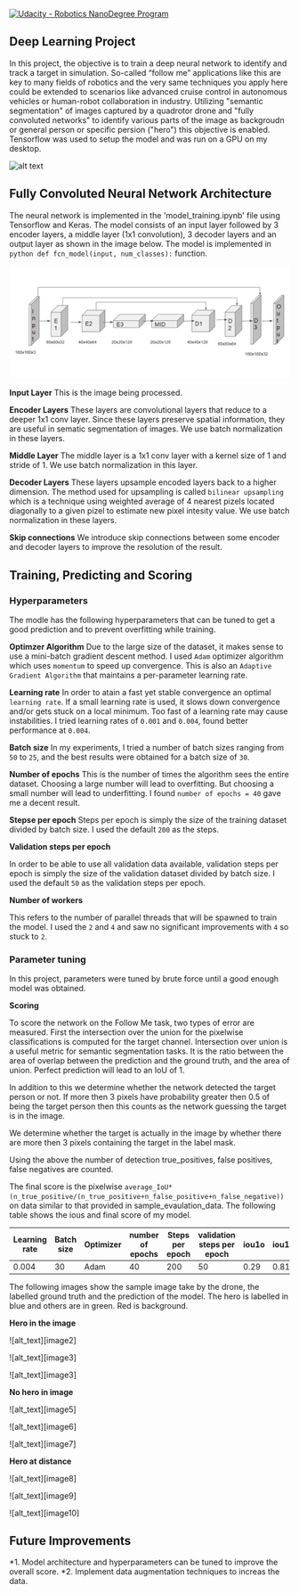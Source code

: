 [![Udacity - Robotics NanoDegree Program](https://s3-us-west-1.amazonaws.com/udacity-robotics/Extra+Images/RoboND_flag.png)](https://www.udacity.com/robotics)

## Deep Learning Project ##

In this project, the objective is to train a deep neural network to identify and track a target in simulation. So-called “follow me” applications like this are key to many fields of robotics and the very same techniques you apply here could be extended to scenarios like advanced cruise control in autonomous vehicles or human-robot collaboration in industry. Utilizing "semantic segmentation" of images captured by a quadrotor drone and "fully convoluted networks" to identify various parts of the image as backgroudn or general person or specific persion ("hero") this objective is enabled. Tensorflow was used to setup the model and was run on a GPU on my desktop.

[image_0]: ./docs/misc/sim_screenshot.png
![alt text][image_0] 

## Fully Convoluted Neural Network Architecture ##
The neural network is implemented in the 'model_training.ipynb' file using Tensorflow and Keras. The model consists of an input layer followed by 3 encoder layers, a middle layer (1x1 convolution), 3 decoder layers and an output layer as shown in the image below. The model is implemented in ```python def fcn_model(input, num_classes):``` function.

[image_1]: ./docs/misc/fcnn.png
![alt_text][image_1]

**Input Layer**
This is the image being processed.

**Encoder Layers**
These layers are convolutional layers that reduce to a deeper 1x1 conv layer. Since these layers preserve spatial information, they are useful in sematic segmentation of images. We use batch normalization in these layers.

**Middle Layer**
The middle layer is a 1x1 conv layer with a kernel size of 1 and stride of 1. We use batch normalization in this layer.

**Decoder Layers**
These layers upsample encoded layers back to a higher dimension. The method used for upsampling is called `bilinear upsampling` which is a technique using weighted average of 4 nearest pizels located diagonally to a given pizel to estimate new pixel intesity value. We use batch normalization in these layers.

**Skip connections**
We introduce skip connections between some encoder and decoder layers to improve the resolution of the result.

## Training, Predicting and Scoring ##
### Hyperparameters ###
The modle has the following hyperparameters that can be tuned to get a good prediction and to prevent overfitting while training.

**Optimzer Algorithm**
Due to the large size of the dataset, it makes sense to use a mini-batch gradient descent method. I used `Adam` optimizer algorithm which uses `momentum` to speed up convergence. This is also an `Adaptive Gradient Algorithm` that maintains a per-parameter learning rate. 

**Learning rate**
In order to atain a fast yet stable convergence an optimal `learning rate`. If a small learning rate is used, it slows down convergence and/or gets stuck on a local minimum. Too fast of a learning rate may cause instabilities. I tried learning rates of `0.001` and `0.004`, found better performance at `0.004`.

**Batch size**
In my experiments, I tried a number of batch sizes ranging from `50` to `25`, and the best results were obtained for a batch size of `30`.

**Number of epochs**
This is the number of times the algorithm sees the entire dataset. Choosing a large number will lead to overfitting. But choosing a small number will lead to underfitting. I found `number of epochs = 40` gave me a decent result.

**Stepse per epoch**
Steps per epoch is simply the size of the training dataset divided by batch size. I used the default `200` as the steps.

**Validation steps per epoch**

In order to be able to use all validation data available, validation steps per epoch is simply the size of the validation dataset divided by batch size. I used the default `50` as the validation steps per epoch. 

**Number of workers**

This refers to the number of parallel threads that will be spawned to train the model. I used the `2` and `4` and saw no significant improvements with `4` so stuck to `2`.

### Parameter tuning
In this project, parameters were tuned by brute force until a good enough model was obtained.

**Scoring**

To score the network on the Follow Me task, two types of error are measured. First the intersection over the union for the pixelwise classifications is computed for the target channel. Intersection over union is a useful metric for semantic segmentation tasks. It is the ratio between the area of overlap between the prediction and the ground truth, and the area of union. Perfect prediction will lead to an IoU of 1. 

In addition to this we determine whether the network detected the target person or not. If more then 3 pixels have probability greater then 0.5 of being the target person then this counts as the network guessing the target is in the image. 

We determine whether the target is actually in the image by whether there are more then 3 pixels containing the target in the label mask. 

Using the above the number of detection true_positives, false positives, false negatives are counted. 

The final score is the pixelwise `average_IoU*(n_true_positive/(n_true_positive+n_false_positive+n_false_negative))` on data similar to that provided in sample_evaulation_data. The following table shows the ious and final score of my model.

| Learning rate |	Batch size |	Optimizer |	number of epochs	| Steps per epoch |	validation steps per epoch |	iou1o | iou1h |	iou2o |	iou2h |	iou3o |	iou3h	| finalIOU |	finalScore |
| ------------ | ------------ | ------------ | ------------ | ------------ | ------------ | ------------ | ------------ | ------------ | ------------ | ------------ | ------------ | ------------ | ------------ |
|0.004 |	30 |	Adam |	40 |	200 |	50 |	0.29 |	0.81 |	0.71 |	0 |	0.38 |	0.11 |	0.46 |	0.33 |

The following images show the sample image take by the drone, the labelled ground truth and the prediction of the model. The hero is labelled in blue and others are in green. Red is background.

**Hero in the image**

[image_2]: ./docs/misc/follow_target1.png
![alt_text][image2]

[image_3]: ./docs/misc/follow_target2.png
![alt_text][image3]

[image_4]: ./docs/misc/follow_target3.png
![alt_text][image3]

**No hero in image**

[image_5]: ./docs/misc/follow_nontarget1.png
![alt_text][image5]

[image_6]: ./docs/misc/follow_nontarget2.png
![alt_text][image6]

[image_7]: ./docs/misc/follow_nontarget3.png
![alt_text][image7]

**Hero at distance**

[image_8]: ./docs/misc/follow_targetdistance1.png
![alt_text][image8]

[image_9]: ./docs/misc/follow_targetdistance2.png
![alt_text][image9]

[image_10]: ./docs/misc/follow_targetdistance3.png
![alt_text][image10]

## Future Improvements ##
*1. Model architecture and hyperparameters can be tuned to improve the overall score.
*2. Implement data augmentation techniques to increas the data.
